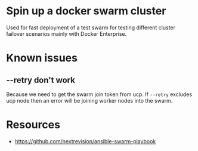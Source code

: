 # Spin up a docker swarm cluster

Used for fast deployment of a test swarm for testing different cluster failover scenarios mainly with Docker Enterprise.

# Known issues

## --retry don't work

Because we need to get the swarm join token from ucp. If `--retry` excludes ucp node then an error will be joining worker nodes into the swarm.

# Resources

* https://github.com/nextrevision/ansible-swarm-playbook
